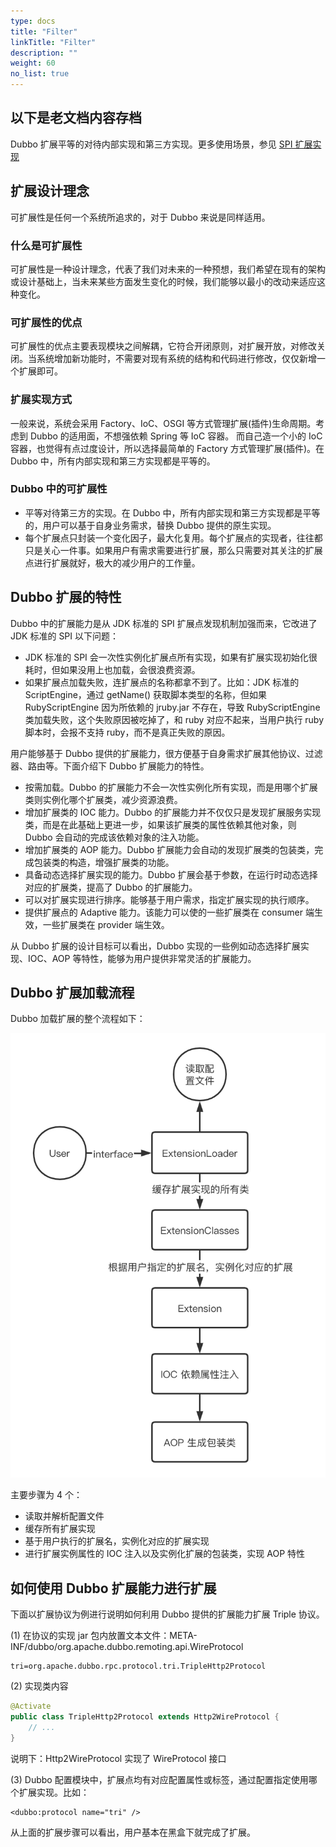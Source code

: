 ```yaml
---
type: docs
title: "Filter"
linkTitle: "Filter"
description: ""
weight: 60
no_list: true
---
```


## 以下是老文档内容存档

Dubbo 扩展平等的对待内部实现和第三方实现。更多使用场景，参见 [SPI 扩展实现](/zh/docs3-v2/java-sdk/reference-manual/spi/description/)

## 扩展设计理念

可扩展性是任何一个系统所追求的，对于 Dubbo 来说是同样适用。

### 什么是可扩展性

可扩展性是一种设计理念，代表了我们对未来的一种预想，我们希望在现有的架构或设计基础上，当未来某些方面发生变化的时候，我们能够以最小的改动来适应这种变化。

### 可扩展性的优点

可扩展性的优点主要表现模块之间解耦，它符合开闭原则，对扩展开放，对修改关闭。当系统增加新功能时，不需要对现有系统的结构和代码进行修改，仅仅新增一个扩展即可。

### 扩展实现方式

一般来说，系统会采用 Factory、IoC、OSGI 等方式管理扩展(插件)生命周期。考虑到 Dubbo 的适用面，不想强依赖 Spring 等 IoC 容器。
而自己造一个小的 IoC 容器，也觉得有点过度设计，所以选择最简单的 Factory 方式管理扩展(插件)。在 Dubbo 中，所有内部实现和第三方实现都是平等的。

### Dubbo 中的可扩展性

* 平等对待第三方的实现。在 Dubbo 中，所有内部实现和第三方实现都是平等的，用户可以基于自身业务需求，替换 Dubbo 提供的原生实现。
* 每个扩展点只封装一个变化因子，最大化复用。每个扩展点的实现者，往往都只是关心一件事。如果用户有需求需要进行扩展，那么只需要对其关注的扩展点进行扩展就好，极大的减少用户的工作量。

## Dubbo 扩展的特性

Dubbo 中的扩展能力是从 JDK 标准的 SPI 扩展点发现机制加强而来，它改进了 JDK 标准的 SPI 以下问题：

* JDK 标准的 SPI 会一次性实例化扩展点所有实现，如果有扩展实现初始化很耗时，但如果没用上也加载，会很浪费资源。
* 如果扩展点加载失败，连扩展点的名称都拿不到了。比如：JDK 标准的 ScriptEngine，通过 getName() 获取脚本类型的名称，但如果 RubyScriptEngine 因为所依赖的 jruby.jar 不存在，导致 RubyScriptEngine 类加载失败，这个失败原因被吃掉了，和 ruby 对应不起来，当用户执行 ruby 脚本时，会报不支持 ruby，而不是真正失败的原因。

用户能够基于 Dubbo 提供的扩展能力，很方便基于自身需求扩展其他协议、过滤器、路由等。下面介绍下 Dubbo 扩展能力的特性。

* 按需加载。Dubbo 的扩展能力不会一次性实例化所有实现，而是用哪个扩展类则实例化哪个扩展类，减少资源浪费。
* 增加扩展类的 IOC 能力。Dubbo 的扩展能力并不仅仅只是发现扩展服务实现类，而是在此基础上更进一步，如果该扩展类的属性依赖其他对象，则 Dubbo 会自动的完成该依赖对象的注入功能。
* 增加扩展类的 AOP 能力。Dubbo 扩展能力会自动的发现扩展类的包装类，完成包装类的构造，增强扩展类的功能。
* 具备动态选择扩展实现的能力。Dubbo 扩展会基于参数，在运行时动态选择对应的扩展类，提高了 Dubbo 的扩展能力。
* 可以对扩展实现进行排序。能够基于用户需求，指定扩展实现的执行顺序。
* 提供扩展点的 Adaptive 能力。该能力可以使的一些扩展类在 consumer 端生效，一些扩展类在 provider 端生效。

从 Dubbo 扩展的设计目标可以看出，Dubbo 实现的一些例如动态选择扩展实现、IOC、AOP 等特性，能够为用户提供非常灵活的扩展能力。

## Dubbo 扩展加载流程

Dubbo 加载扩展的整个流程如下：

![//imgs/v3/concepts/extension-load.png](/imgs/v3/concepts/extension-load.png)

主要步骤为 4 个：
* 读取并解析配置文件
* 缓存所有扩展实现
* 基于用户执行的扩展名，实例化对应的扩展实现
* 进行扩展实例属性的 IOC 注入以及实例化扩展的包装类，实现 AOP 特性

## 如何使用 Dubbo 扩展能力进行扩展

下面以扩展协议为例进行说明如何利用 Dubbo 提供的扩展能力扩展 Triple 协议。

(1) 在协议的实现 jar 包内放置文本文件：META-INF/dubbo/org.apache.dubbo.remoting.api.WireProtocol
```text
tri=org.apache.dubbo.rpc.protocol.tri.TripleHttp2Protocol
```

(2) 实现类内容
```java
@Activate
public class TripleHttp2Protocol extends Http2WireProtocol {
    // ...
}
```

说明下：Http2WireProtocol 实现了 WireProtocol 接口

(3) Dubbo 配置模块中，扩展点均有对应配置属性或标签，通过配置指定使用哪个扩展实现。比如：
```text
<dubbo:protocol name="tri" />
```

从上面的扩展步骤可以看出，用户基本在黑盒下就完成了扩展。